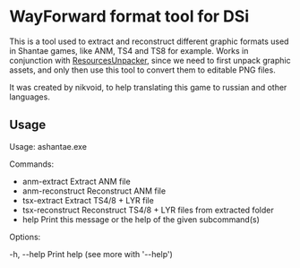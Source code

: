 # WayForward format tool for DSi

This is a tool used to extract and reconstruct different graphic formats used in Shantae games, like ANM, TS4 and TS8 for example. Works in conjunction with [ResourcesUnpacker](../ResourcesUnpacker/README.md), since we need to first unpack graphic assets, and only then use this tool to convert them to editable PNG files.

It was created by nikvoid, to help translating this game to russian and other languages.

## Usage

Usage: ashantae.exe <COMMAND>

Commands:

 - anm-extract      Extract ANM file
 - anm-reconstruct  Reconstruct ANM file
 - tsx-extract      Extract TS4/8 + LYR file
 - tsx-reconstruct  Reconstruct TS4/8 + LYR files from extracted folder
 - help             Print this message or the help of the given subcommand(s)

Options:

  -h, --help  Print help (see more with '--help')